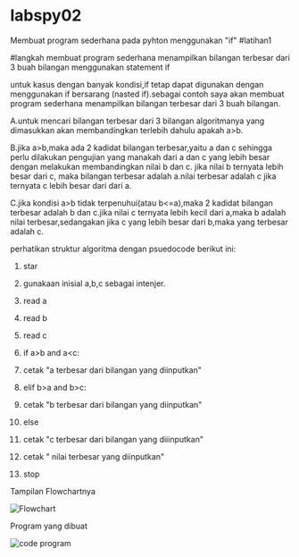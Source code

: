 # labspy02
Membuat program sederhana pada pyhton menggunakan "if"
#latihan1

#langkah membuat program sederhana menampilkan bilangan terbesar dari 3 buah bilangan menggunakan statement if

untuk kasus dengan banyak kondisi,if tetap dapat digunakan dengan menggunakan if bersarang (nasted if).sebagai contoh saya akan membuat program sederhana menampilkan bilangan terbesar dari 3 buah bilangan.

A.untuk mencari bilangan terbesar dari 3 bilangan algoritmanya yang dimasukkan akan membandingkan terlebih dahulu apakah a>b.

B.jika a>b,maka ada 2 kadidat bilangan terbesar,yaitu a dan c sehingga perlu dilakukan pengujian yang manakah dari a dan c yang lebih besar dengan melakukan membandingkan nilai b dan c. jika nilai b ternyata lebih besar dari c, maka bilangan terbesar adalah a.nilai terbesar adalah c jika ternyata c lebih besar dari dari a.

C.jika kondisi a>b tidak terpenuhui(atau b<=a),maka 2 kadidat bilangan terbesar adalah b dan c.jika nilai c ternyata lebih kecil dari a,maka b adalah nilai terbesar,sedangakan jika c yang lebih besar dari b,maka yang terbesar adalah c.

perhatikan struktur algoritma dengan psuedocode berikut ini:

1. star

2. gunakaan inisial a,b,c sebagai intenjer.

3. read a

4. read b

5. read c

6. if a>b and a<c:

7. cetak "a terbesar dari bilangan yang diinputkan"

8. elif b>a and b>c:

9. cetak "b terbesar dari bilangan yang diinputkan"

10. else

11. cetak "c terbesar dari bilangan yang diiinputkan"

12. cetak " nilai terbesar yang diinputkan"

13. stop

Tampilan Flowchartnya

![Flowchart](https://github.com/user-attachments/assets/b38b5b93-df26-4ffc-81e1-f403ceeb9e17)

Program yang dibuat

![code program](https://github.com/user-attachments/assets/f28e4032-28e8-44b2-ae1a-1e2aeebde749)



